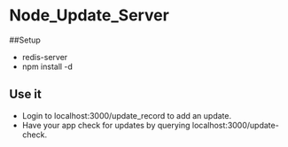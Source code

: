 Node_Update_Server
==================

##Setup
- redis-server
- npm install -d

## Use it
- Login to localhost:3000/update_record to add an update.
- Have your app check for updates by querying localhost:3000/update-check.
